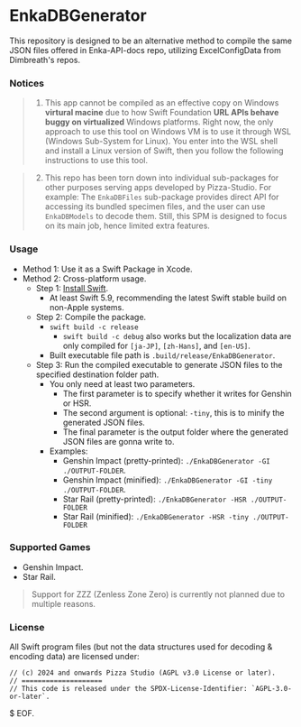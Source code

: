 # EnkaDBGenerator

This repository is designed to be an alternative method to compile the same JSON files offered in Enka-API-docs repo, utilizing ExcelConfigData from Dimbreath's repos.

### Notices

> 1. This app cannot be compiled as an effective copy on Windows **virtural macine** due to how Swift Foundation **URL APIs behave buggy on virtualized** Windows platforms. Right now, the only approach to use this tool on Windows VM is to use it through WSL (Windows Sub-System for Linux). You enter into the WSL shell and install a Linux version of Swift, then you follow the following instructions to use this tool.

> 2. This repo has been torn down into individual sub-packages for other purposes serving apps developed by Pizza-Studio. For example: The `EnkaDBFiles` sub-package provides direct API for accessing its bundled specimen files, and the user can use `EnkaDBModels` to decode them. Still, this SPM is designed to focus on its main job, hence limited extra features.

### Usage

- Method 1: Use it as a Swift Package in Xcode.
- Method 2: Cross-platform usage.
  - Step 1: [Install Swift](https://www.swift.org/install/).
    - At least Swift 5.9, recommending the latest Swift stable build on non-Apple systems.
  - Step 2: Compile the package.
    - `swift build -c release`
      - `swift build -c debug` also works but the localization data are only compiled for `[ja-JP]`, `[zh-Hans]`, and `[en-US]`.
    - Built executable file path is `.build/release/EnkaDBGenerator`.
  - Step 3: Run the compiled executable to generate JSON files to the specified destination folder path.
    - You only need at least two parameters.
      - The first parameter is to specify whether it writes for Genshin or HSR.
      - The second argument is optional: `-tiny`, this is to minify the generated JSON files.
      - The final parameter is the output folder where the generated JSON files are gonna write to.
    - Examples:
      - Genshin Impact (pretty-printed): `./EnkaDBGenerator -GI ./OUTPUT-FOLDER`.
      - Genshin Impact (minified): `./EnkaDBGenerator -GI -tiny ./OUTPUT-FOLDER`.
      - Star Rail (pretty-printed): `./EnkaDBGenerator -HSR ./OUTPUT-FOLDER`
      - Star Rail (minified): `./EnkaDBGenerator -HSR -tiny ./OUTPUT-FOLDER`

### Supported Games

- Genshin Impact.
- Star Rail.

> Support for ZZZ (Zenless Zone Zero) is currently not planned due to multiple reasons.

### License

All Swift program files (but not the data structures used for decoding & encoding data) are licensed under:

```
// (c) 2024 and onwards Pizza Studio (AGPL v3.0 License or later).
// ====================
// This code is released under the SPDX-License-Identifier: `AGPL-3.0-or-later`.
```

$ EOF.
